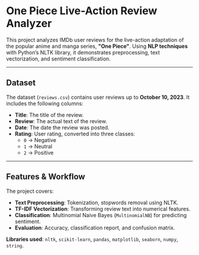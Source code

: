 # One Piece Live-Action Review Analyzer

This project analyzes IMDb user reviews for the live-action adaptation of the popular anime and manga series, **"One Piece"**. Using **NLP techniques** with Python’s NLTK library, it demonstrates preprocessing, text vectorization, and sentiment classification.

---

## Dataset

The dataset (`reviews.csv`) contains user reviews up to **October 10, 2023**. It includes the following columns:

- **Title**: The title of the review.  
- **Review**: The actual text of the review.  
- **Date**: The date the review was posted.  
- **Rating**: User rating, converted into three classes:
  - `0` → Negative  
  - `1` → Neutral  
  - `2` → Positive  

---

## Features & Workflow

The project covers:

- **Text Preprocessing**: Tokenization, stopwords removal using NLTK.  
- **TF-IDF Vectorization**: Transforming review text into numerical features.  
- **Classification**: Multinomial Naive Bayes (`MultinomialNB`) for predicting sentiment.  
- **Evaluation**: Accuracy, classification report, and confusion matrix.  

**Libraries used**: `nltk`, `scikit-learn`, `pandas`, `matplotlib`, `seaborn`, `numpy`, `string`.  

